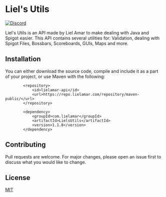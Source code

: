 # Liel's Utils

[![Discord](https://img.shields.io/discord/416652224505184276?color=%235865F2&label=Join%20My%20Discord)](https://discord.gg/NzgBrqR)

Liel's Utils is an API made by Liel Amar to make dealing with Java and Spigot easier.
This API contains several utilities for: Validation, dealing with Spigot Files, Bossbars, Scoreboards, GUIs, Maps and more.

## Installation
You can either download the source code, compile and include it as a part of your project, or use Maven with the following:

```maven
        <repository>
            <id>lielamar-api</id>
            <url>https://repo.lielamar.com/repository/maven-public/</url>
        </repository>

        <dependency>
            <groupId>com.lielamar</groupId>
            <artifactId>LielsUtils</artifactId>
            <version>1.1.8</version>
        </dependency>
```

## Contributing
Pull requests are welcome. For major changes, please open an issue first to discuss what you would like to change.

## License
[MIT](https://choosealicense.com/licenses/mit/)
